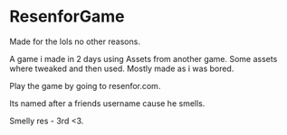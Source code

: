 # ResenforGame
Made for the lols no other reasons.

A game i made in 2 days using Assets from another game. Some assets where tweaked and then used. Mostly made as i was bored.

Play the game by going to resenfor.com.

Its named after a friends username cause he smells.

Smelly res - 3rd <3.
